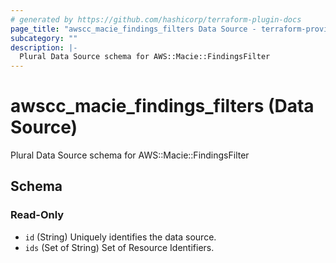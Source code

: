 ```yaml
---
# generated by https://github.com/hashicorp/terraform-plugin-docs
page_title: "awscc_macie_findings_filters Data Source - terraform-provider-awscc"
subcategory: ""
description: |-
  Plural Data Source schema for AWS::Macie::FindingsFilter
---
```


# awscc_macie_findings_filters (Data Source)

Plural Data Source schema for AWS::Macie::FindingsFilter



<!-- schema generated by tfplugindocs -->
## Schema

### Read-Only

- `id` (String) Uniquely identifies the data source.
- `ids` (Set of String) Set of Resource Identifiers.
